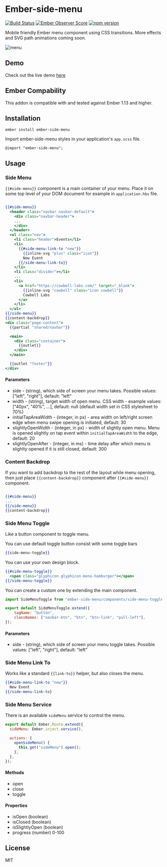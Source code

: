 # Ember-side-menu

[![Build Status](https://travis-ci.org/tsubik/ember-side-menu.svg?branch=master)](https://travis-ci.org/tsubik/ember-side-menu)
[![Ember Observer Score](https://emberobserver.com/badges/ember-side-menu.svg)](https://emberobserver.com/addons/ember-side-menu)
[![npm version](https://badge.fury.io/js/ember-side-menu.svg)](https://badge.fury.io/js/ember-side-menu)

Mobile friendly Ember menu component using CSS transitions. More effects and SVG path animations coming soon.

![menu](https://cloud.githubusercontent.com/assets/1286444/16232587/722922f2-37cb-11e6-89bc-e529a916b80f.gif)

## Demo

Check out the live demo [here][live-demo]

## Ember Compability

This addon is compatible with and tested against Ember 1.13 and higher.

## Installation

`ember install ember-side-menu`

Import ember-side-menu styles in your application's `app.scss` file.

`@import "ember-side-menu";`

## Usage

### Side Menu

`{{#side-menu}}` component is a main container of your menu. Place it on some top level of your DOM
document for example in `application.hbs` file.

``` handlebars

{{#side-menu}}
  <header class="navbar navbar-default">
    <div class="navbar-header">
    ...
    </div>
  </header>
  <ul class="nav">
    <li class="header">Events</li>
    <li>
      {{#side-menu-link-to "new"}}
        {{inline-svg "plus" class="icon"}}
        New Event
      {{/side-menu-link-to}}
    </li>
    <li class="divider"></li>
    ...
    <li>
      <a href="https://cowbell-labs.com/" target="_blank">
        {{inline-svg "cowbell" class="icon cowbell"}}
        Cowbell Labs
      </a>
    </li>
  </ul>
{{/side-menu}}
{{content-backdrop}}
<div class="page-content">
  {{partial "shared/navbar"}}

  <main>
    <div class="container">
      {{outlet}}
    </div>
  </main>

  {{outlet "footer"}}
</div>

```

#### Parameters

* side - (string), which side of screen your menu takes. Possible values: ["left", "right"], default: "left"
* width - (string), target width of open menu. CSS width - example values: ["40px", "40%", ...], default: null (default width set in
CSS stylesheet to 70%)
* initialTapAreaWidth - (integer, in px) - area width on left/right screen edge when menu swipe opening
is initiated, default: 30
* slightlyOpenWidth - (integer, in px) - width of slightly open menu. Menu is opened slightly on tap event
within `initialTapAreaWidth` to the edge, default: 20
* slightlyOpenAfter - (integer, in ms) - time delay after which menu is slighlty opened if it is still closed,
default: 300

### Content Backdrop

If you want to add backdrop to the rest of the layout while menu opening, then just place `{{content-backdrop}}`
component after `{{#side-menu}}` component.

``` handlebars

{{#side-menu}}
...
{{/side-menu}}
{{content-backdrop}}

```

### Side Menu Toggle

Like a button component to toggle menu.

You can use default toggle button consist with some toggle bars

``` handlebars
{{side-menu-toggle}}
```

You can use your own design block.

``` handlebars
{{#side-menu-toggle}}
  <span class="glyphicon glyphicon-menu-hamburger"></span>
{{/side-menu-toggle}}
```

You can create a custom one by extending the main component.

``` javascript
import SideMenuToggle from "ember-side-menu/components/side-menu-toggle";

export default SideMenuToggle.extend({
    tagName: "button",
    classNames: ["navbar-btn", "btn", "btn-link", "pull-left"],
});
```

#### Parameters

* side - (string), which side of screen your menu toggle takes. Possible values: ["left", "right"], default: "left"

### Side Menu Link To

Works like a standard `{{link-to}}` helper, but also closes the menu.

``` handlebars
{{#side-menu-link-to "new"}}
  New Event
{{/side-menu-link-to}
```

### Side Menu Service

There is an available `sideMenu` service to control the menu.

``` javascript
export default Ember.Route.extend({
  sideMenu: Ember.inject.service(),

  actions: {
    openSideMenu() {
      this.get("sideMenu").open();
    },
  },
});
```

#### Methods

* open
* close
* toggle

#### Properties

* isOpen (boolean)
* isClosed (boolean)
* isSlightlyOpen (boolean)
* progress (number) 0-100

## License

MIT

[live-demo]: https://tsubik.com/ember-side-menu
